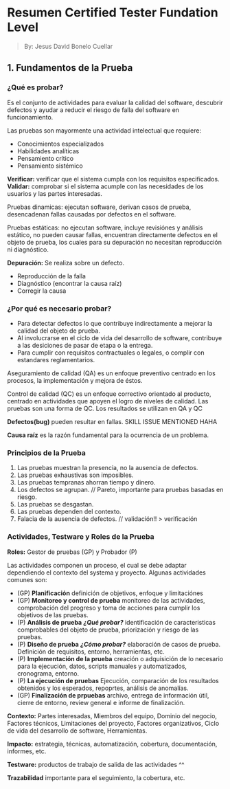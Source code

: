 # Resumen Certified Tester Fundation Level

> By: Jesus David Bonelo Cuellar

## 1. Fundamentos de la Prueba

### ¿Qué es probar?

Es el conjunto de actividades para evaluar la calidad del software, descubrir defectos y ayudar a reducir el riesgo de falla del software en funcionamiento.

Las pruebas son mayormente una actividad intelectual que requiere:

- Conocimientos especializados
- Habilidades analíticas
- Pensamiento crítico
- Pensamiento sistémico

**Verificar:** verificar que el sistema cumpla con los requisitos especificados.
**Validar:** comprobar si el sistema acumple con las necesidades de los usuarios y las partes interesadas.

Pruebas dinamicas: ejecutan software, derivan casos de prueba, desencadenan fallas causadas por defectos en el software.

Pruebas estáticas: no ejecutan software, incluye revisiónes y análisis estático, no pueden causar fallas, encuentran directamente defectos en el objeto de prueba, los cuales para su depuración no necesitan reproducción ni diagnóstico.

**Depuración:** Se realiza sobre un defecto.

- Reproducción de la falla
- Diagnóstico (encontrar la causa raíz)
- Corregir la causa

### ¿Por qué es necesario probar?

- Para detectar defectos lo que contribuye indirectamente a mejorar la calidad del objeto de prueba.
- Al involucrarse en el ciclo de vida del desarrollo de software, contribuye a las desiciones de pasar de etapa o la entrega.
- Para cumplir con requisitos contractuales o legales, o complir con estandares reglamentarios.

Aseguramiento de calidad (QA) es un enfoque preventivo centrado en los procesos, la implementación y mejora de éstos.

Control de calidad (QC) es un enfoque correctivo orientado al producto, centrado en actividades que apoyen el logro de niveles de calidad.
Las pruebas son una forma de QC. Los resultados se utilizan en QA y QC

**Defectos(bug)** pueden resultar en fallas.  SKILL ISSUE MENTIONED HAHA

**Causa raíz** es la razón fundamental para la ocurrencia de un problema.

### Principios de la Prueba

1. Las pruebas muestran la presencia, no la ausencia de defectos.
2. Las pruebas exhaustivas son imposibles.
3. Las pruebas tempranas ahorran tiempo y dinero.
4. Los defectos se agrupan. // Pareto, importante para pruebas basadas en riesgo.
5. Las pruebas se desgastan.
6. Las pruebas dependen del contexto.
7. Falacia de la ausencia de defectos. // validación!! > verificación

### Actividades, Testware y Roles de la Prueba

**Roles:** Gestor de pruebas (GP) y Probador (P)

Las actividades componen un proceso, el cual se debe adaptar dependiendo el contexto del systema y proyecto. Algunas actividades comunes son:

- (GP) **Planificación** definición de objetivos, enfoque y limitaciónes
- (GP) **Monitoreo y control de prueba** monitoreo de las actividades, comprobación del progreso y toma de acciones para cumplir los objetivos de las pruebas.
- (P) **Análisis de prueba** ***¿Qué probar?*** identificación de caracteristicas comprobables del objeto de prueba, priorización y riesgo de las pruebas.
- (P) **Diseño de prueba** ***¿Cómo probar?*** elaboración de casos de prueba. Definición de requisitos, entorno, herramientas, etc.
- (P) **Implementación de la prueba** creación o adquisición de lo necesario para la ejecución, datos, scripts manuales y automatizados, cronograma, entorno.
- (P) **La ejecución de pruebas** Ejecución, comparación de los resultados obtenidos y los esperados, repoprtes, análisis de anomalías.
- (GP) **Finalización de prpuebas** archivo, entrega de información útil, cierre de entorno, review general e informe de finalización.

**Contexto:** Partes interesadas, Miembros del equipo, Dominio del negocio, Factores técnicos, Limitaciones del proyecto, Factores organizativos, Ciclo de vida del desarrollo de software, Herramientas.

**Impacto:** estrategia, técnicas, automatización, cobertura, documentación, informes, etc.

**Testware:** productos de trabajo de salida de las actividades ^^

**Trazabilidad** importante para el seguimiento, la cobertura, etc.

